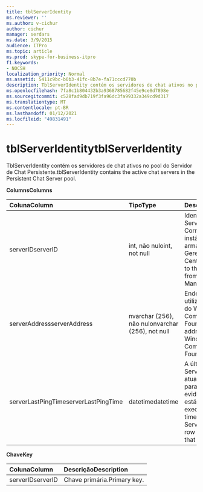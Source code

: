 ```yaml
---
title: tblServerIdentity
ms.reviewer: ''
ms.author: v-cichur
author: cichur
manager: serdars
ms.date: 3/9/2015
audience: ITPro
ms.topic: article
ms.prod: skype-for-business-itpro
f1.keywords:
- NOCSH
localization_priority: Normal
ms.assetid: 5411c9bc-b0b3-41fc-8b7e-fa71cccd770b
description: TblServerIdentity contém os servidores de chat ativos no pool do Servidor de Chat Persistente.
ms.openlocfilehash: 7fa8c1b804432b3a9368785682f45e9ce8d7898e
ms.sourcegitcommit: c528fad9db719f3fa96dc3fa99332a349cd9d317
ms.translationtype: MT
ms.contentlocale: pt-BR
ms.lasthandoff: 01/12/2021
ms.locfileid: "49831491"
---
```

# <a name="tblserveridentity"></a><span data-ttu-id="7e1a7-103">tblServerIdentity</span><span class="sxs-lookup"><span data-stu-id="7e1a7-103">tblServerIdentity</span></span>
 
<span data-ttu-id="7e1a7-104">TblServerIdentity contém os servidores de chat ativos no pool do Servidor de Chat Persistente.</span><span class="sxs-lookup"><span data-stu-id="7e1a7-104">tblServerIdentity contains the active chat servers in the Persistent Chat Server pool.</span></span>
  
<span data-ttu-id="7e1a7-105">**Columns**</span><span class="sxs-lookup"><span data-stu-id="7e1a7-105">**Columns**</span></span>

|<span data-ttu-id="7e1a7-106">**Coluna**</span><span class="sxs-lookup"><span data-stu-id="7e1a7-106">**Column**</span></span>|<span data-ttu-id="7e1a7-107">**Tipo**</span><span class="sxs-lookup"><span data-stu-id="7e1a7-107">**Type**</span></span>|<span data-ttu-id="7e1a7-108">**Descrição**</span><span class="sxs-lookup"><span data-stu-id="7e1a7-108">**Description**</span></span>|
|:-----|:-----|:-----|
|<span data-ttu-id="7e1a7-109">serverID</span><span class="sxs-lookup"><span data-stu-id="7e1a7-109">serverID</span></span>  <br/> |<span data-ttu-id="7e1a7-110">int, não nulo</span><span class="sxs-lookup"><span data-stu-id="7e1a7-110">int, not null</span></span>  <br/> |<span data-ttu-id="7e1a7-111">Identificação do Servidor.</span><span class="sxs-lookup"><span data-stu-id="7e1a7-111">Server ID.</span></span> <span data-ttu-id="7e1a7-112">Corresponde à ID da instância do armazenamento de Gerenciamento Central.</span><span class="sxs-lookup"><span data-stu-id="7e1a7-112">Corresponds to the instance ID from Central Management store.</span></span>  <br/> |
|<span data-ttu-id="7e1a7-113">serverAddress</span><span class="sxs-lookup"><span data-stu-id="7e1a7-113">serverAddress</span></span>  <br/> |<span data-ttu-id="7e1a7-114">nvarchar (256), não nulo</span><span class="sxs-lookup"><span data-stu-id="7e1a7-114">nvarchar (256), not null</span></span>  <br/> |<span data-ttu-id="7e1a7-115">Endereço do Servidor utilizando o endereço do Windows Communication Foundation.</span><span class="sxs-lookup"><span data-stu-id="7e1a7-115">Server address using the Windows Communication Foundation address.</span></span>  <br/> |
|<span data-ttu-id="7e1a7-116">serverLastPingTime</span><span class="sxs-lookup"><span data-stu-id="7e1a7-116">serverLastPingTime</span></span>  <br/> |<span data-ttu-id="7e1a7-117">datetime</span><span class="sxs-lookup"><span data-stu-id="7e1a7-117">datetime</span></span>  <br/> |<span data-ttu-id="7e1a7-118">A última vez em que o Servidor de Canal atualizou esta linha para fornecer evidências de que está sendo executado.</span><span class="sxs-lookup"><span data-stu-id="7e1a7-118">The latest time that the Channel Server updated this row to give evidence that it is running.</span></span>  <br/> |
   
<span data-ttu-id="7e1a7-119">**Chave**</span><span class="sxs-lookup"><span data-stu-id="7e1a7-119">**Key**</span></span>

|<span data-ttu-id="7e1a7-120">**Coluna**</span><span class="sxs-lookup"><span data-stu-id="7e1a7-120">**Column**</span></span>|<span data-ttu-id="7e1a7-121">**Descrição**</span><span class="sxs-lookup"><span data-stu-id="7e1a7-121">**Description**</span></span>|
|:-----|:-----|
|<span data-ttu-id="7e1a7-122">serverID</span><span class="sxs-lookup"><span data-stu-id="7e1a7-122">serverID</span></span>  <br/> |<span data-ttu-id="7e1a7-123">Chave primária.</span><span class="sxs-lookup"><span data-stu-id="7e1a7-123">Primary key.</span></span>  <br/> |
   

